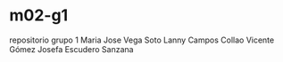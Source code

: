 # m02-g1
repositorio grupo 1
Maria Jose Vega Soto
Lanny Campos Collao
Vicente Gómez
Josefa Escudero Sanzana
